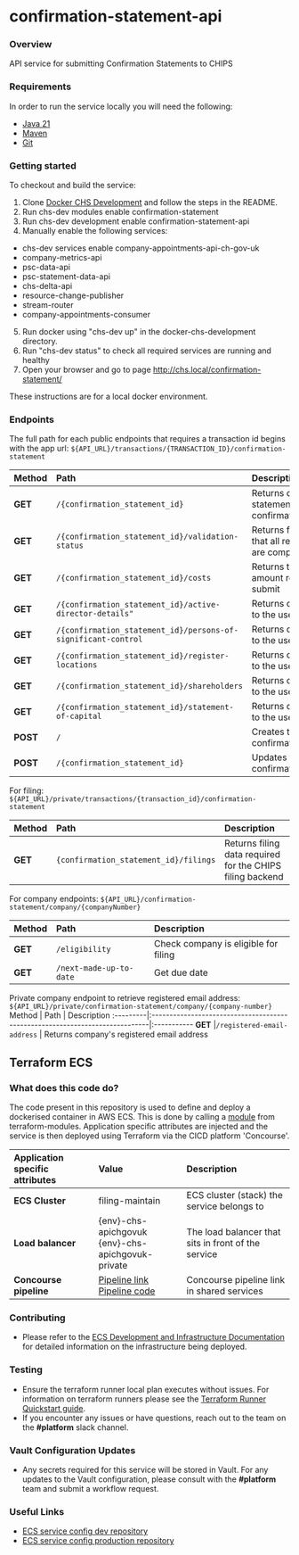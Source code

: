 # confirmation-statement-api

### Overview
API service for submitting Confirmation Statements to CHIPS

### Requirements
In order to run the service locally you will need the following:
- [Java 21](https://www.oracle.com/java/technologies/downloads/#java21)
- [Maven](https://maven.apache.org/download.cgi)
- [Git](https://git-scm.com/downloads)

### Getting started
To checkout and build the service:
1. Clone [Docker CHS Development](https://github.com/companieshouse/docker-chs-development) and follow the steps in the README.
2. Run chs-dev modules enable confirmation-statement
3. Run chs-dev development enable confirmation-statement-api
4. Manually enable the following services:
- chs-dev services enable company-appointments-api-ch-gov-uk
- company-metrics-api
- psc-data-api
- psc-statement-data-api
- chs-delta-api
- resource-change-publisher
- stream-router
- company-appointments-consumer
5. Run docker using "chs-dev up" in the docker-chs-development directory.
6. Run "chs-dev status" to check all required services are running and healthy
7. Open your browser and go to page http://chs.local/confirmation-statement/

These instructions are for a local docker environment.

### Endpoints

The full path for each public endpoints that requires a transaction id begins with the app url:
`${API_URL}/transactions/{TRANSACTION_ID}/confirmation-statement`

Method    | Path                                                                         | Description
:---------|:-----------------------------------------------------------------------------|:-----------
**GET**   |`/{confirmation_statement_id}`                                                | Returns confirmation-statement based on confirmationStatementId
**GET**   |`/{confirmation_statement_id}/validation-status`                              | Returns flags to indicate that all required tasks are complete
**GET**   |`/{confirmation_statement_id}/costs`                                          | Returns the payment amount required to submit
**GET**   |`/{confirmation_statement_id}/active-director-details"`            | Returns data to present to the user
**GET**   |`/{confirmation_statement_id}/persons-of-significant-control`      | Returns data to present to the user
**GET**   |`/{confirmation_statement_id}/register-locations`                  | Returns data to present to the user
**GET**   |`/{confirmation_statement_id}/shareholders`                        | Returns data to present to the user
**GET**   |`/{confirmation_statement_id}/statement-of-capital`                | Returns data to present to the user 
**POST**  |`/`                                                                           | Creates the confirmation statement
**POST**  |`/{confirmation_statement_id}`                                                | Updates the confirmation statement

For filing:
`${API_URL}/private/transactions/{transaction_id}/confirmation-statement`

Method    | Path                                                                         | Description
:---------|:-----------------------------------------------------------------------------|:-----------
**GET**   |`{confirmation_statement_id}/filings`                                         | Returns filing data required for the CHIPS filing backend

For company endpoints:
`${API_URL}/confirmation-statement/company/{companyNumber}`

Method    | Path                                                                         | Description
:---------|:-----------------------------------------------------------------------------|:-----------
**GET**   |`/eligibility`                                                                | Check company is eligible for filing
**GET**   |`/next-made-up-to-date`                                                       | Get due date

Private company endpoint to retrieve registered email address:
`${API_URL}/private/confirmation-statement/company/{company-number}`
Method    | Path                                                                         | Description
:---------|:-----------------------------------------------------------------------------|:-----------
**GET**   |`/registered-email-address`                                                   | Returns company's registered email address

## Terraform ECS

### What does this code do?

The code present in this repository is used to define and deploy a dockerised container in AWS ECS.
This is done by calling a [module](https://github.com/companieshouse/terraform-modules/tree/main/aws/ecs) from terraform-modules. Application specific attributes are injected and the service is then deployed using Terraform via the CICD platform 'Concourse'.


Application specific attributes | Value                                | Description
:---------|:-----------------------------------------------------------------------------|:-----------
**ECS Cluster**        | filing-maintain                                     | ECS cluster (stack) the service belongs to
**Load balancer**      | {env}-chs-apichgovuk <br> {env}-chs-apichgovuk-private                                 | The load balancer that sits in front of the service
**Concourse pipeline**     |[Pipeline link](https://ci-platform.companieshouse.gov.uk/teams/team-development/pipelines/confirmation-statement-api) <br> [Pipeline code](https://github.com/companieshouse/ci-pipelines/blob/master/pipelines/ssplatform/team-development/confirmation-statement-api)                                  | Concourse pipeline link in shared services


### Contributing
- Please refer to the [ECS Development and Infrastructure Documentation](https://companieshouse.atlassian.net/wiki/spaces/DEVOPS/pages/4390649858/Copy+of+ECS+Development+and+Infrastructure+Documentation+Updated) for detailed information on the infrastructure being deployed.

### Testing
- Ensure the terraform runner local plan executes without issues. For information on terraform runners please see the [Terraform Runner Quickstart guide](https://companieshouse.atlassian.net/wiki/spaces/DEVOPS/pages/1694236886/Terraform+Runner+Quickstart).
- If you encounter any issues or have questions, reach out to the team on the **#platform** slack channel.

### Vault Configuration Updates
- Any secrets required for this service will be stored in Vault. For any updates to the Vault configuration, please consult with the **#platform** team and submit a workflow request.

### Useful Links
- [ECS service config dev repository](https://github.com/companieshouse/ecs-service-configs-dev)
- [ECS service config production repository](https://github.com/companieshouse/ecs-service-configs-production)